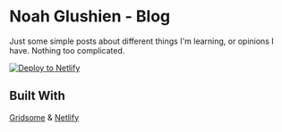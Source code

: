 # Noah Glushien - Blog

Just some simple posts about different things I'm learning, or opinions I have. Nothing too complicated.

[![Deploy to Netlify](https://www.netlify.com/img/deploy/button.svg)](https://app.netlify.com/start/deploy?repository=https://github.com/noahcg/gridsome-blog)

## Built With
[Gridsome](https://gridsome.org/) & [Netlify](https://www.netlify.com/)